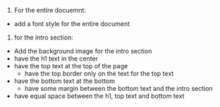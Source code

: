 1. For the entire docuemnt:

- add a font style for the entire document

1. for the intro section:

- Add the background image for the intro section
- have the h1 text in the center
- have the top text at the top of the page
  - have the top border only on the text for the top text
- have the bottom text at the bottom
  - have some margin between the bottom text and the intro section
- have equal space between the h1, top text and bottom text
